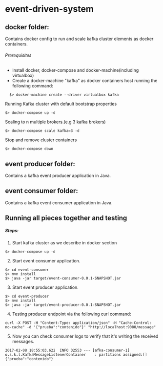 # event-driven-system

## docker folder:

  Contains docker config to run and scale kafka cluster elements as docker containers.

######  Prerequisites
- Install docker, docker-compose and docker-machine(including virtualbox)
- Create a docker-machine "kafka" as docker containers host running the following command:
```
  $> docker-machine create --driver virtualbox kafka
```

Running Kafka cluster with default bootstrap properties

  ```
  $> docker-compose up -d
  ```
Scaling to n multiple brokers.(e.g 3 kafka brokers)

  ```
  $> docker-compose scale kafka=3 -d
  ```

Stop and remove cluster containers

  ```
  $> docker-compose down
  ```

## event producer folder:

  Contains a kafka event producer application in Java.

## event consumer folder:

  Contains a kafka event consumer application in Java.

## Running all pieces together and testing

##### Steps:

1. Start kafka cluster as we describe in docker section

  ```
  $> docker-compose up -d
  ```
2. Start event consumer application.

  ```
  $> cd event-consumer
  $> mvn install
  $> java -jar target/event-consumer-0.0.1-SNAPSHOT.jar

  ```

3. Start event producer application.

  ```
  $> cd event-producer
  $> mvn install
  $> java -jar target/event-producer-0.0.1-SNAPSHOT.jar
  ```
4. Testing producer endpoint via the following curl command:

  ```
  curl -X POST -H "Content-Type: application/json" -H "Cache-Control: no-cache" -d '{"prueba":"contenido"}' "http://localhost:9080/message"
  ```

5. Now you can check consumer logs to verify that it's writing the received messages.

  ```
  2017-02-08 18:55:03.622  INFO 32553 --- [afka-consumer-1] o.s.k.l.KafkaMessageListenerContainer    : partitions assigned:[]
  {"prueba":"contenido"}
  ```
